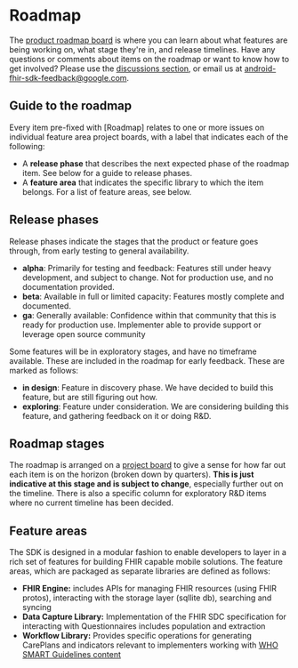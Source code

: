 # Roadmap

The [product roadmap board](https://github.com/google/android-fhir/projects/7) is where you can learn about what features are being working on, what stage they're in, and release timelines. Have any questions or comments about items on the roadmap or want to know how to get involved? Please use the [discussions section](https://github.com/google/android-fhir/discussions), or email us at <android-fhir-sdk-feedback@google.com>.

## Guide to the roadmap

Every item pre-fixed with [Roadmap] relates to one or more issues on individual feature area project boards, with a label that indicates each of the following:

* A **release phase** that describes the next expected phase of the roadmap item. See below for a guide to release phases.
* A **feature area** that indicates the specific library to which the item belongs. For a list of feature areas, see below.

## Release phases

Release phases indicate the stages that the product or feature goes through, from early testing to general availability.

* **alpha**: Primarily for testing and feedback: Features still under heavy development, and subject to change. Not for production use, and no documentation provided.
* **beta**: Available in full or limited capacity: Features mostly complete and documented.
* **ga**: Generally available: Confidence within that community that this is ready for production use. Implementer able to provide support or leverage open source community

Some features will be in exploratory stages, and have no timeframe available. These are included in the roadmap for early feedback. These are marked as follows:

* **in design**: Feature in discovery phase. We have decided to build this feature, but are still figuring out how.
* **exploring**: Feature under consideration. We are considering building this feature, and gathering feedback on it or doing R&D.

## Roadmap stages

The roadmap is arranged on a [project board](https://github.com/google/android-fhir/projects/7) to give a sense for how far out each item is on the horizon (broken down by quarters). **This is just indicative at this stage and is subject to change**, especially further out on the timeline. There is also a specific column for exploratory R&D items where no current timeline has been decided.

## Feature areas

The SDK is designed in a modular fashion to enable developers to layer in a rich set of features for building FHIR capable mobile solutions. The feature areas, which are packaged as separate libraries are defined as follows:

* **FHIR Engine:** includes APIs for managing FHIR resources (using FHIR protos), interacting with the storage layer (sqllite db), searching and syncing
* **Data Capture Library:** Implementation of the FHIR SDC specification for interacting with Questionnaires includes population and extraction
* **Workflow Library:** Provides specific operations for generating CarePlans and indicators relevant to implementers working with [WHO SMART Guidelines content](https://www.who.int/news/item/18-02-2021-from-paper-to-digital-pathway-who-launches-first-smart-guidelines)

